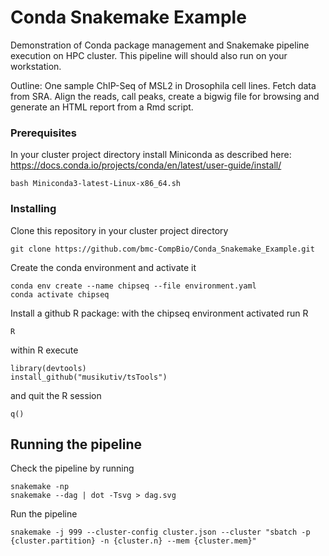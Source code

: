 # Conda Snakemake Example

Demonstration of Conda package management and Snakemake pipeline execution on HPC cluster.
This pipeline will should also run on your workstation.

Outline: One sample ChIP-Seq of MSL2 in Drosophila cell lines. Fetch data from SRA. Align the reads, call peaks, create a bigwig file for browsing and generate an HTML report from a Rmd script.

### Prerequisites

In your cluster project directory install Miniconda as described here: https://docs.conda.io/projects/conda/en/latest/user-guide/install/

```
bash Miniconda3-latest-Linux-x86_64.sh
```

### Installing

Clone this repository in your cluster project directory

```
git clone https://github.com/bmc-CompBio/Conda_Snakemake_Example.git
```

Create the conda environment and activate it

```
conda env create --name chipseq --file environment.yaml
conda activate chipseq
```

Install a github R package:
with the chipseq environment activated run R

```
R
```

within R execute

```
library(devtools)
install_github("musikutiv/tsTools")
```

and quit the R session

```
q()
```

## Running the pipeline

Check the pipeline by running
```
snakemake -np
snakemake --dag | dot -Tsvg > dag.svg
```

Run the pipeline

```
snakemake -j 999 --cluster-config cluster.json --cluster "sbatch -p {cluster.partition} -n {cluster.n} --mem {cluster.mem}"
```
